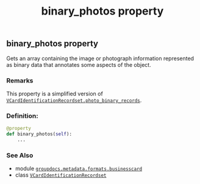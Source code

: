 ﻿---
title: binary_photos property
second_title: GroupDocs.Metadata for Python via .NET API References
description: 
type: docs
url: /python-net/groupdocs.metadata.formats.businesscard/vcardidentificationrecordset/binary_photos/
is_root: false
weight: 130
---

## binary_photos property


Gets an array containing the image or photograph information represented as binary data that annotates some aspects of the object.

### Remarks 


This property is a simplified version of [`VCardIdentificationRecordset.photo_binary_records`](/metadata/python-net/groupdocs.metadata.formats.businesscard/vcardidentificationrecordset#photo_binary_records).
### Definition:
```python
@property
def binary_photos(self):
    ...
```

### See Also
* module [`groupdocs.metadata.formats.businesscard`](../../)
* class [`VCardIdentificationRecordset`](/metadata/python-net/groupdocs.metadata.formats.businesscard/vcardidentificationrecordset)
